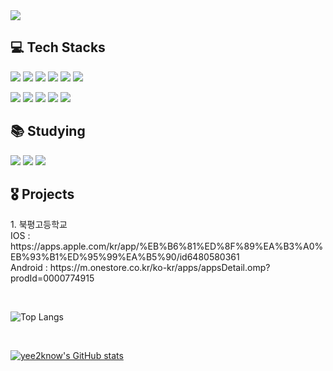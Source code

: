 <img src="https://capsule-render.vercel.app/api?type=waving&color=ACBCFF&fontColor=0F1035&height=200&section=header&text=Welcome+to+yee2know's+Github!👋&fontSize=40"/>

<!-- 기술 스택 -->
## 💻 Tech Stacks
<p>
  <img src="https://img.shields.io/badge/Flutter-%2302569B.svg?style=for-the-badge&logo=Flutter&logoColor=white"/>
  <img src="https://img.shields.io/badge/dart-%230175C2.svg?style=for-the-badge&logo=dart&logoColor=white"/>
  <img src="https://img.shields.io/badge/javascript-%23323330.svg?style=for-the-badge&logo=javascript&logoColor=%23F7DF1E"/>
  <img src="https://img.shields.io/badge/html5-%23E34F26.svg?style=for-the-badge&logo=html5&logoColor=white"/>
  <img src="https://img.shields.io/badge/css3-%231572B6.svg?style=for-the-badge&logo=css3&logoColor=white"/>
  <img src="https://img.shields.io/badge/python-3670A0?style=for-the-badge&logo=python&logoColor=ffdd54"/>
</p>

<p>
  <img src="https://img.shields.io/badge/firebase-a08021?style=for-the-badge&logo=firebase&logoColor=ffcd34"/>
  <img src="https://img.shields.io/badge/Postman-FF6C37?style=for-the-badge&logo=postman&logoColor=white">
  <img src="https://img.shields.io/badge/docker-%230db7ed.svg?style=for-the-badge&logo=docker&logoColor=white">
  <img src="https://img.shields.io/badge/c-%2300599C.svg?style=for-the-badge&logo=c&logoColor=white"/>
  <img src="https://img.shields.io/badge/docker-%230db7ed.svg?style=for-the-badge&logo=docker&logoColor=white">
</p>

## 📚 Studying
<p>
  <img src="https://img.shields.io/badge/node.js-6DA55F?style=for-the-badge&logo=node.js&logoColor=white">
  <img src="https://img.shields.io/badge/react-%2320232a.svg?style=for-the-badge&logo=react&logoColor=%2361DAFB">
  <img src="https://img.shields.io/badge/mysql-4479A1.svg?style=for-the-badge&logo=mysql&logoColor=white">
</p>

## 🎖️ Projects

<p>
1. 북평고등학교
  <br>
IOS : https://apps.apple.com/kr/app/%EB%B6%81%ED%8F%89%EA%B3%A0%EB%93%B1%ED%95%99%EA%B5%90/id6480580361
  <br>
Android : https://m.onestore.co.kr/ko-kr/apps/appsDetail.omp?prodId=0000774915
</p>


<br>

![Top Langs](https://github-readme-stats.vercel.app/api/top-langs/?username=yee2know&layout=compact&theme=algolia)

<br>

<!-- GitHub Stats Card -->
[![yee2know's GitHub stats](https://github-readme-stats.vercel.app/api?username=yee2know&show_icons=true&theme=tokyonight)](https://github.com/yee2know/github-readme-stats)


